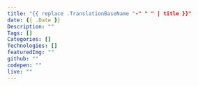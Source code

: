 ```yaml
---
title: "{{ replace .TranslationBaseName "-" " " | title }}"
date: {{ .Date }}
Description: ""
Tags: []
Categories: []
Technologies: []
featuredImg: ""
github: ""
codepen: ""
live: ""
---
```


